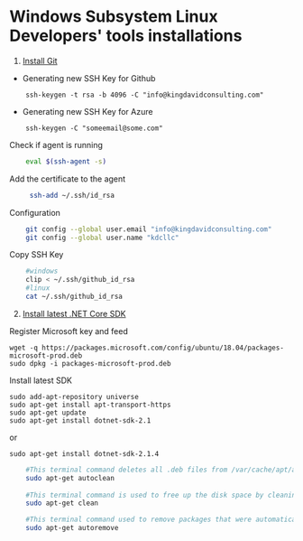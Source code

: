 # Windows Subsystem Linux Developers' tools installations

1. [Install Git]()
- Generating new SSH Key for Github
```
    ssh-keygen -t rsa -b 4096 -C "info@kingdavidconsulting.com"
```
- Generating new SSH Key for Azure
```
    ssh-keygen -C "someemail@some.com"
```

Check if agent is running
```bash
    eval $(ssh-agent -s)
```
Add the certificate to the agent
```bash
     ssh-add ~/.ssh/id_rsa

```

Configuration
```bash
    git config --global user.email "info@kingdavidconsulting.com"
    git config --global user.name "kdcllc"
```

Copy SSH Key
```bash
    #windows
    clip < ~/.ssh/github_id_rsa
    #linux
    cat ~/.ssh/github_id_rsa
```
2. [Install latest .NET Core SDK](https://www.microsoft.com/net/learn/dotnet/hello-world-tutorial#linuxubuntu)

Register Microsoft key and feed
```
wget -q https://packages.microsoft.com/config/ubuntu/18.04/packages-microsoft-prod.deb
sudo dpkg -i packages-microsoft-prod.deb
```

Install latest SDK
```
sudo add-apt-repository universe
sudo apt-get install apt-transport-https
sudo apt-get update
sudo apt-get install dotnet-sdk-2.1
```

or 
```
sudo apt-get install dotnet-sdk-2.1.4

```

```bash
    #This terminal command deletes all .deb files from /var/cache/apt/archives. It basically cleans up the apt-get cache.    
    sudo apt-get autoclean
    
    #This terminal command is used to free up the disk space by cleaning up downloaded .deb files from the local repository.    
    sudo apt-get clean

    #This terminal command used to remove packages that were automatically installed to satisfy dependencies for some package and no longer needed by those packages.
    sudo apt-get autoremove
```